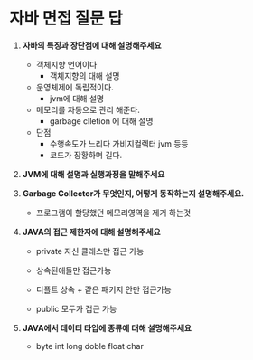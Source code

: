 # 자바 면접 질문 답

1. **자바의 특징과 장단점에 대해 설명해주세요**

   - 객체지향 언어이다
     - 객체지향의 대해 설명
   - 운영체제에 독립적이다.
     - jvm에 대해 설명
   - 메모리를 자동으로 관리 해준다.
     - garbage clletion 에 대해 설명
   - 단점
     - 수행속도가 느리다 가비지컬렉터 jvm 등등
     - 코드가 장황하며 길다.

2. **JVM에 대해 설명과 실행과정을 말해주세요**

3. **Garbage Collector가 무엇인지, 어떻게 동작하는지 설명해주세요.**

   - 프로그램이 할당했던 메모리영역을 제거 하는것 

4. **JAVA의 접근 제한자에 대해 설명해주세요**

   - private 자신 클래스만 접근 가능

   - 상속된애들만 접근가능
   - 디폴트 상속 + 같은 패키지 안만 접근가능
   - public 모두가 접근 가능

5. **JAVA에서 데이터 타입에 종류에 대해 설명해주세요**

   - byte int long doble float char
   
     